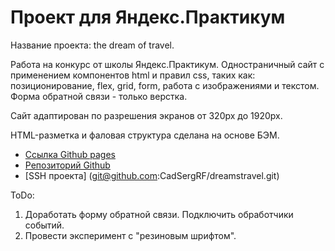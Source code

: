 # Проект для Яндекс.Практикум

Название проекта: the dream of travel.

Работа на конкурс от школы Яндекс.Практикум.
Одностраничный сайт с применением компонентов html и правил css, таких как: позиционирование, flex, grid, form,
работа с изображениями и текстом.  
Форма обратной связи - только верстка.

Сайт адаптирован по разрешения экранов от 320px до 1920px. 

HTML-разметка и фаловая структура сделана на основе БЭМ.

* [Ссылка Github pages](https://cadsergrf.github.io/dreamstravel/)
* [Репозиторий Github](https://github.com/CadSergRF/dreamstravel)
* [SSH проекта] (git@github.com:CadSergRF/dreamstravel.git)

ToDo:
1. Доработать форму обратной связи. Подключить обработчики событий.
2. Провести эксперимент с "резиновым шрифтом".
